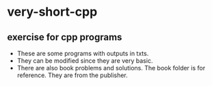 # very-short-cpp

## exercise for cpp programs 

- These are some programs with outputs in txts.
- They can be modified since they are very basic.
- There are also book problems and solutions. The book folder is for reference. They are from the publisher.
